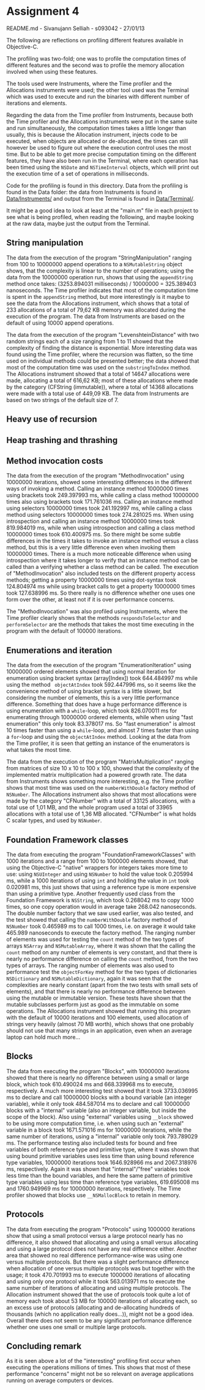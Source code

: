 Assignment 4
============
README.md - Sivanujann Selliah - s093042 - 27/01/13

The following are reflections on profiling different features available in Objective-C.

The profiling was two-fold; one was to profile the computation times of different features and the second was to profile the memory allocation involved when using these features.

The tools used were Instruments, where the Time profiler and the Allocations instruments were used; the other tool used was the Terminal which was used to execute and run the binaries with different number of iterations and elements.

Regarding the data from the Time profiler from Instruments, because both the Time profiler and the Allocations instruments were put in the same suite and run simultaneously, the computation times takes a little longer than usually, this is because the Allocation instrument, injects code to be executed, when objects are allocated or de-allocated, the times can still however be used to figure out where the execution control uses the most time. But to be able to get more precise computation timing on the different features, they have also been run in the Terminal, where each operation has been timed using the `NSDate` and `NSTimeInterval` objects, which will print out the execution time of a set of operations in milliseconds.

Code for the profiling is found in this directory. Data from the profiling is found in the Data folder: the data from Instruments is found in [Data/Instruments/](assignment4/Data/Instruments/ "Link to Data/Instruments/") and output from the Terminal is found in [Data/Terminal/](assignment4/Data/Terminal/ "Link to Data/Terminal/").

It might be a good idea to look at least at the "main.m" file in each project to see what is being profiled, when reading the following, and maybe looking at the raw data, maybe just the output from the Terminal.

String manipulation
-------------------
The data from the execution of the program "StringManipulation" ranging from 100 to 10000000 append operations to a `NSMutableString` object shows, that the complexity is linear to the number of operations; using the data from the 10000000 operation run, shows that using the `appendString` method once takes: (3253.894031 milliseconds) / 10000000 = 325.389403 nanoseconds. The Time profiler indicates that most of the computation time is spent in the `appendString` method, but more interestingly is it maybe to see the data from the Allocations instrument, which shows that a total of 233 allocations of a total of 79,62 KB memory was allocated during the execution of the program. The data from Instruments are based on the default of using 10000 append operations.

The data from the execution of the program "LevenshteinDistance" with two random strings each of a size ranging from 1 to 11 showed that the complexity of finding the distance is exponential. More interesting data was found using the Time profiler, where the recursion was flatten, so the time used on individual methods could be presented better; the data showed that most of the computation time was used on the `substringToIndex` method. The Allocations instrument showed that a total of 14647 allocations were made, allocating a total of 616,62 KB; most of these allocations where made by the category (CFString (immutable)), where a total of 14368 allocations were made with a total use of 449,09 KB. The data from Instruments are based on two strings of the default size of 7.

Heavy use of recursion
----------------------

Heap trashing and thrashing
---------------------------

Method invocation costs
-----------------------
The data from the execution of the program "MethodInvocation" using 10000000 iterations, showed some interesting differences in the different ways of invoking a method. Calling an instance method 10000000  times using brackets took 249.397993 ms, while calling a class method 10000000 times  also using brackets took 171.761036 ms. Calling an instance method using selectors 10000000 times took 241.192997 ms, while calling a class method using selectors 10000000 times took 274.281025 ms. When using introspection and calling an instance method 10000000 times took 819.984019 ms, while when using introspection and calling a class method 10000000 times took 610.400975 ms.  So there might be some subtle differences in the times it takes to invoke an instance method versus a class method, but this is a very little difference even when invoking them 10000000 times. There is a much more noticeable difference when using introspection where it takes longer to verify that an instance method can be called than a verifying whether a class method can be called. The execution of "MethodInvocation" also included tests on the different property access methods; getting a property 10000000 times using dot-syntax took 124.804974 ms while using bracket calls to get a property 10000000 times  took 127.638996 ms. So there really is no difference whether one uses one form over the other, at least not if it is over performance concerns.

The "MethodInvocation" was also profiled using Instruments, where the Time profiler clearly shows that the methods `respondsToSelector` and `performSelector` are the methods that takes the most time executing in the program with the default of 100000 iterations.

Enumerations and iteration
--------------------------
The data from the execution of the program "EnumerationIteration" using 10000000 ordered elements showed that using normal iteration for enumeration using bracket syntax (array[Index]) took 644.484997 ms while using the method ` objectAtIndex` took 592.447996 ms, so it seems like the convenience method of using bracket syntax is a little slower, but considering the number of elements, this is a very little performance difference. Something that does have a huge performance difference is using enumeration with a `while`-loop, which took 826.070011 ms for enumerating through 10000000 ordered elements, while when using "fast enumeration" this only took 83.378017 ms. So "fast enumeration" is almost 10 times faster than using a `while`-loop, and almost 7 times faster than using a `for`-loop and using the `objectAtIndex` method. Looking at the data from the Time profiler, it is seen that getting an instance of the enumerators is what takes the most time.

The data from the execution of the program "MatrixMultiplication" ranging from matrices of size 10 x 10 to 100 x 100, showed that the complexity of the implemented matrix multiplication had a powered growth rate.  The data from Instruments shows something more interesting, e.g. the Time profiler shows that most time was used on the `numberWithDouble` factory method of `NSNumber`. The Allocations instrument also shows that most allocations were made by the category "CFNumber" with a total of 33125 allocations, with a total use of 1,01 MB, and the whole program used a total of 33965 allocations with a total use of 1,36 MB allocated. "CFNumber" is what holds C scalar types, and used by `NSNumber`.

Foundation Framework classes
----------------------------
The data from executing the program "FoundationFrameworkClasses" with 1000 iterations and a range from 100 to 1000000 elements showed, that using the Objective-C "native" wrappers for integers takes more time to use: using `NSUInteger` and using `NSNumber` to hold the value took 0.205994 ms, while a 1000 iterations of using `int` and holding the value in `int` took 0.020981 ms, this just shows that using a reference type is more expensive than using a primitive type. Another frequently used class from the Foundation Framework is `NSString`, which took 0.268042 ms to copy 1000 times, so one copy operation would in average take 268.042 nanoseconds. The double number factory that we saw used earlier, was also tested, and the test showed that calling the `numberWithDouble` factory method of `NSNumber` took 0.465989 ms to call 1000 times, i.e. on average it would take 465.989 nanoseconds to execute the factory method. The ranging number of elements was used for testing the `count` method of the two types of arrays `NSArray` and `NSMutableArray`, where it was shown that the calling the `count` method on any number of elements is very constant, and that there is nearly no performance difference on calling the `count` method, from the two types of arrays. The ranging number of elements was also used to performance test the `objectForKey` method for the two types of dictionaries `NSDictionary` and `NSMutableDictionary`, again it was seen that the complexities are nearly constant (apart from the two tests with small sets of elements), and that there is nearly no performance difference between using the mutable or immutable version. These tests have shown that the mutable subclasses perform just as good as the immutable on some operations. The Allocations instrument showed that running this program with the default of 10000 iterations and 100 elements, used allocation of strings very heavily (almost 70 MB worth), which shows that one probably should not use that many strings in an application, even when an average laptop can hold much more...

Blocks
------
The data from executing the program "Blocks", with 10000000 iterations showed that there is nearly no difference between using a small or large block, which took 610.490024 ms and 668.339968 ms to execute, respectively.  A much more interesting test showed that it took 3733.036995 ms to declare and call 10000000 blocks with a bound variable (an integer variable), while it only took 484.587014 ms to declare and call 10000000 blocks with a "internal" variable (also an integer variable, but inside the scope of the block). Also using "external" variables using `__block` showed to be using more computation time, i.e. when using such an "external" variable in a block took 1671.571016 ms for  10000000 iterations, while the same number of iterations, using a "internal" variable only took 793.789029 ms. The performance testing also included tests for bound and free variables of both reference type and primitive type, where it was shown that using bound primitive variables uses less time than using bound reference type variables, 10000000 iterations took 1646.928966 ms and 2067.318976 ms, respectively. Again it was shown that "internal"/"free" variables took less time than the bound variables, and here the same pattern of primitive type variables using less time than reference type variables, 619.695008 ms and 1760.949969 ms for 10000000 iterations, respectively. The Time profiler showed that blocks use `__NSMallocBlock` to retain in memory.

Protocols
---------
The data from executing the program "Protocols" using 1000000 iterations show that using a small protocol versus a large protocol nearly has no difference, it also showed that allocating and using a small versus allocating and using a large protocol does not have any real difference either. Another area that showed no real difference performance-wise was using one versus multiple protocols. But there was a slight performance difference when allocation of one versus multiple protocols was but together with the usage; it took 470.701993 ms to execute 1000000 iterations of allocating and using only one protocol while it took 563.013971 ms to execute the same number of iterations of allocating and using multiple protocols. The Allocation instrument showed that the use of protocols took quite a lot of memory each took about 53 MB for 100000 iterations of allocating each, so an excess use of protocols (allocating and de-allocating hundreds of thousands (which no application really does...)), might not be a good idea. Overall there does not seem to be any significant performance difference whether one uses one small or multiple large protocols.

Concluding remark
-----------------
As it is seen above a lot of the "interesting" profiling first occur when executing the operations millions of times. This shows that most of these performance "concerns" might not be so relevant on average applications running on average computers or devices.
